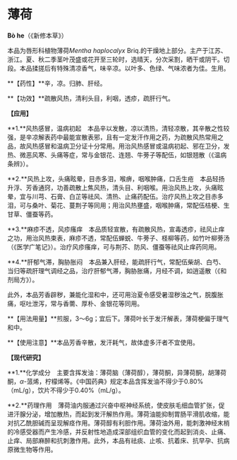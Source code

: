 # 薄荷

**Bò he**（《新修本草》）

本品为唇形科植物薄荷*Mentha haplocalyx* Briq.的干燥地上部分。主产于江苏、浙江。夏、秋二季茎叶茂盛或花开至三轮时，选晴天，分次采割，晒干或阴干。切段。本品揉搓后有特殊清凉香气，味辛凉。以叶多、色绿、气味浓者为佳。生用。

**【药性】**辛，凉。归肺、肝经。

**【功效】**疏散风热，清利头目，利咽，透疹，疏肝行气。

**【应用】**

**1.**风热感冒，温病初起　本品辛以发散，凉以清热，清轻凉散，其辛散之性较强，是辛凉解表药中最能宣散表邪，且有一定发汗作用之药，为疏散风热常用之品，故风热感冒和温病卫分证十分常用。用治风热感冒或温病初起、邪在卫分，发热、微恶风寒、头痛等症，常与金银花、连翘、牛蒡子等配伍，如银翘散（《温病条辨》）。

**2.**风热上攻，头痛眩晕，目赤多泪，喉痹，咽喉肿痛，口舌生疮　本品轻扬升浮、芳香通窍，功善疏散上焦风热，清头目、利咽喉。用治风热上攻，头痛眩晕，宜与川芎、石膏、白芷等祛风、清热、止痛药配伍。治疗风热上攻之目赤多泪，可与桑叶、菊花、蔓荆子等同用；用治风热壅盛，咽喉肿痛，常配伍桔梗、生甘草、僵蚕等药。

**3.**麻疹不透，风疹瘙痒　本品质轻宣散，有疏散风热，宣毒透疹，祛风止痒之功，用治风热束表，麻疹不透，常配伍蝉蜕、牛蒡子、柽柳等药，如竹叶柳蒡汤（《医学广笔记》）。治疗风疹瘙痒，可与荆芥、防风、僵蚕等祛风止痒药同用。

**4.**肝郁气滞，胸胁胀闷　本品兼入肝经，能疏肝行气，常配伍柴胡、白芍、当归等疏肝理气调经之品，治疗肝郁气滞，胸胁胀痛，月经不调，如逍遥散（《和剂局方》）。

此外，本品芳香辟秽，兼能化湿和中，还可用治夏令感受暑湿秽浊之气，脘腹胀痛，呕吐泄泻，常与香薷、厚朴、金银花等同用。

**【用法用量】**煎服，3～6g；宜后下。薄荷叶长于发汗解表，薄荷梗偏于理气和中。

**【使用注意】**本品芳香辛散，发汗耗气，故体虚多汗者不宜使用。

**【现代研究】**

**1.**化学成分　主要含挥发油：薄荷脑（薄荷醇），薄荷酮，异薄荷酮，胡薄荷酮，*α*-蒎烯，柠檬烯等。《中国药典》规定本品含挥发油不得少于0.80%（mL/g），饮片不得少于0.40%（mL/g）。

**2.**药理作用　薄荷油内服通过兴奋中枢神经系统，使皮肤毛细血管扩张，促进汗腺分泌，增加散热，而起到发汗解热作用。薄荷油能抑制胃肠平滑肌收缩，能对抗乙酰胆碱而呈现解痉作用。薄荷醇有利胆作用。薄荷油外用，能刺激神经末梢的冷感受器而产生冷感，并反射性地造成深部组织血管的变化而起到消炎、止痛、止痒、局部麻醉和抗刺激作用。此外，本品有祛痰、止咳、抗着床、抗早孕、抗病原微生物等作用。